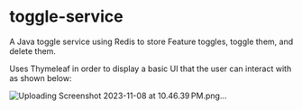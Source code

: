 # toggle-service
A Java toggle service using Redis to store Feature toggles, toggle them, and delete them.

Uses Thymeleaf in order to display a basic UI that the user can interact with as shown below: 

![Uploading Screenshot 2023-11-08 at 10.46.39 PM.png…]()
